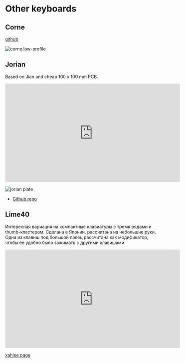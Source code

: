 # Other keyboards

## Corne

[github](https://github.com/foostan/crkbd)

![corne low-profile](https://i.imgur.com/syTJ6fo.jpg)

## Jorian

Based on Jian and cheap 100 x 100 mm PCB.

<iframe width="560" height="315" src="https://www.youtube.com/embed/QdX0h8hysV8" frameborder="0" allow="accelerometer; autoplay; encrypted-media; gyroscope; picture-in-picture" allowfullscreen></iframe>

![jorian plate](https://raw.githubusercontent.com/joric/jorian/master/images/jorian-1.0.jpg)

* [Github repo](https://github.com/joric/jorian)

## Lime40

Интересная вариация на компактные клавиатуры с тремя рядами и thumb-кластером. Сделана в Японии, рассчитана на небольшие руки.
Одна из клавиш под большой палец рассчитана как модификатор, чтобы ее удобно было зажимать с другими клавишами.

<iframe width="560" height="315" src="https://www.youtube.com/embed/KgZwxw6CXRk" frameborder="0" allow="accelerometer; autoplay; encrypted-media; gyroscope; picture-in-picture" allowfullscreen></iframe>

[xahlee page](http://xahlee.info/kbd/lime40_keyboard.html)
